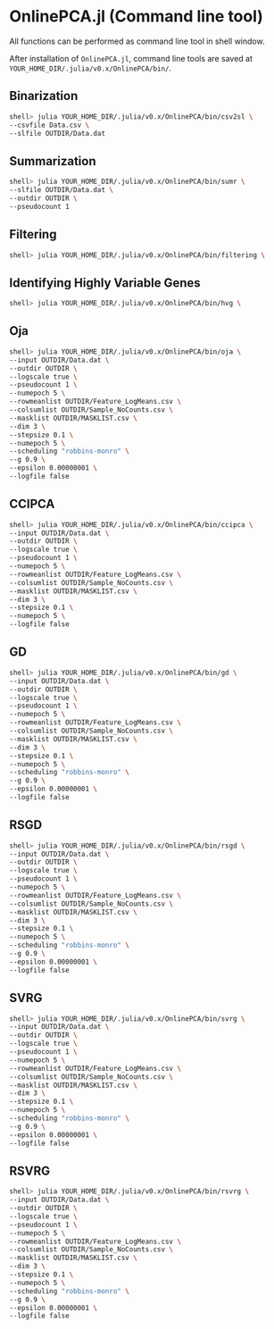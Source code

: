 # OnlinePCA.jl (Command line tool)

All functions can be performed as command line tool in shell window.

After installation of `OnlinePCA.jl`, command line tools are saved at `YOUR_HOME_DIR/.julia/v0.x/OnlinePCA/bin/`.

## Binarization
```bash
shell> julia YOUR_HOME_DIR/.julia/v0.x/OnlinePCA/bin/csv2sl \
--csvfile Data.csv \
--slfile OUTDIR/Data.dat
```

## Summarization
```bash
shell> julia YOUR_HOME_DIR/.julia/v0.x/OnlinePCA/bin/sumr \
--slfile OUTDIR/Data.dat \
--outdir OUTDIR \
--pseudocount 1
```

## Filtering
```bash
shell> julia YOUR_HOME_DIR/.julia/v0.x/OnlinePCA/bin/filtering \
```

## Identifying Highly Variable Genes
```bash
shell> julia YOUR_HOME_DIR/.julia/v0.x/OnlinePCA/bin/hvg \
```

## Oja
```bash
shell> julia YOUR_HOME_DIR/.julia/v0.x/OnlinePCA/bin/oja \
--input OUTDIR/Data.dat \
--outdir OUTDIR \
--logscale true \
--pseudocount 1 \
--numepoch 5 \
--rowmeanlist OUTDIR/Feature_LogMeans.csv \
--colsumlist OUTDIR/Sample_NoCounts.csv \
--masklist OUTDIR/MASKLIST.csv \
--dim 3 \
--stepsize 0.1 \
--numepoch 5 \
--scheduling "robbins-monro" \
--g 0.9 \
--epsilon 0.00000001 \
--logfile false
```

## CCIPCA
```bash
shell> julia YOUR_HOME_DIR/.julia/v0.x/OnlinePCA/bin/ccipca \
--input OUTDIR/Data.dat \
--outdir OUTDIR \
--logscale true \
--pseudocount 1 \
--numepoch 5 \
--rowmeanlist OUTDIR/Feature_LogMeans.csv \
--colsumlist OUTDIR/Sample_NoCounts.csv \
--masklist OUTDIR/MASKLIST.csv \
--dim 3 \
--stepsize 0.1 \
--numepoch 5 \
--logfile false
```

## GD
```bash
shell> julia YOUR_HOME_DIR/.julia/v0.x/OnlinePCA/bin/gd \
--input OUTDIR/Data.dat \
--outdir OUTDIR \
--logscale true \
--pseudocount 1 \
--numepoch 5 \
--rowmeanlist OUTDIR/Feature_LogMeans.csv \
--colsumlist OUTDIR/Sample_NoCounts.csv \
--masklist OUTDIR/MASKLIST.csv \
--dim 3 \
--stepsize 0.1 \
--numepoch 5 \
--scheduling "robbins-monro" \
--g 0.9 \
--epsilon 0.00000001 \
--logfile false
```

## RSGD
```bash
shell> julia YOUR_HOME_DIR/.julia/v0.x/OnlinePCA/bin/rsgd \
--input OUTDIR/Data.dat \
--outdir OUTDIR \
--logscale true \
--pseudocount 1 \
--numepoch 5 \
--rowmeanlist OUTDIR/Feature_LogMeans.csv \
--colsumlist OUTDIR/Sample_NoCounts.csv \
--masklist OUTDIR/MASKLIST.csv \
--dim 3 \
--stepsize 0.1 \
--numepoch 5 \
--scheduling "robbins-monro" \
--g 0.9 \
--epsilon 0.00000001 \
--logfile false
```

## SVRG
```bash
shell> julia YOUR_HOME_DIR/.julia/v0.x/OnlinePCA/bin/svrg \
--input OUTDIR/Data.dat \
--outdir OUTDIR \
--logscale true \
--pseudocount 1 \
--numepoch 5 \
--rowmeanlist OUTDIR/Feature_LogMeans.csv \
--colsumlist OUTDIR/Sample_NoCounts.csv \
--masklist OUTDIR/MASKLIST.csv \
--dim 3 \
--stepsize 0.1 \
--numepoch 5 \
--scheduling "robbins-monro" \
--g 0.9 \
--epsilon 0.00000001 \
--logfile false
```

## RSVRG
```bash
shell> julia YOUR_HOME_DIR/.julia/v0.x/OnlinePCA/bin/rsvrg \
--input OUTDIR/Data.dat \
--outdir OUTDIR \
--logscale true \
--pseudocount 1 \
--numepoch 5 \
--rowmeanlist OUTDIR/Feature_LogMeans.csv \
--colsumlist OUTDIR/Sample_NoCounts.csv \
--masklist OUTDIR/MASKLIST.csv \
--dim 3 \
--stepsize 0.1 \
--numepoch 5 \
--scheduling "robbins-monro" \
--g 0.9 \
--epsilon 0.00000001 \
--logfile false
```
